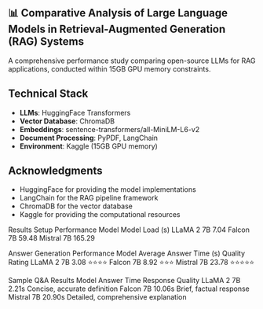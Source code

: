 ## 📊 Comparative Analysis of Large Language Models in Retrieval-Augmented Generation (RAG) Systems

A comprehensive performance study comparing open-source LLMs for RAG applications, conducted within 15GB GPU memory constraints.

##  Technical Stack

- **LLMs**: HuggingFace Transformers
- **Vector Database**: ChromaDB
- **Embeddings**: sentence-transformers/all-MiniLM-L6-v2
- **Document Processing**: PyPDF, LangChain
- **Environment**: Kaggle (15GB GPU memory)

## Acknowledgments

- HuggingFace for providing the model implementations
- LangChain for the RAG pipeline framework
- ChromaDB for the vector database
- Kaggle for providing the computational resources

Results
Setup Performance
Model	Model Load (s)
LLaMA 2 7B	7.04
Falcon 7B	59.48
Mistral 7B	165.29

Answer Generation Performance
Model	Average Answer Time (s)	Quality Rating
LLaMA 2 7B	3.08	⭐⭐⭐⭐
Falcon 7B	8.92	⭐⭐⭐
Mistral 7B	23.78	⭐⭐⭐⭐⭐


Sample Q&A Results
Model	Answer Time	Response Quality
LLaMA 2 7B	2.21s	Concise, accurate definition
Falcon 7B	10.06s	Brief, factual response
Mistral 7B	20.90s	Detailed, comprehensive explanation
